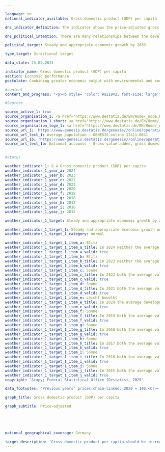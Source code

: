 ```yaml
---

language: en        
national_indicator_available: Gross domestic product (GDP) per capita        

dns_indicator_definition: The indicator shows the price-adjusted gross domestic product (GDP) per inhabitant in Germany on the basis of 2020&nbsp;(in EUR 1,000).        

dns_political_intention: There are many relationships between the development of gross domestic product (GDP) and the other indicators of the sustainability strategy. Social factors such as population structure, labour supply, the education system and social cohesion in society play an important role in the international competitiveness of the economy. GDP is considered an important indicator for the economic cycle and growth of an economy.        

political_target: Steady and appropriate economic growth by 2030        

type_target: Directional target        

data_state: 25.02.2025        

indicator_name: Gross domestic product (GDP) per capita        
section: Economic performance        
postulate: Combining greater economic output with environmental and social responsibility        

#content         
content_and_progress: "<p><b style= 'color: #a21942; font-size: large'>8.4&nbsp;Gross domestic product (GDP) per capita</b><br><br><b>Content and development of the indicator</b><br><br>The indicator represents the inflation-adjusted Gross Domestic Product (GDP) per capita. In 2024, it amounted to 42,583&nbsp;euros per capita, which was 0.5% below the previous year's value. Between 1991&nbsp;and 2024, the inflation-adjusted GDP per capita increased by a total of 40.0%.<br><br>In 2020, the COVID-19&nbsp;pandemic caused a decline in the inflation-adjusted GDP per capita of 4.2%. An even sharper drop occurred only in 2009, as a result of the global financial and economic crisis, with a decrease of 5.2%. Due to the lack of a uniform definition of adequate and sustained economic growth, only the average annual change over the last five years can be used as a reference. This was 0.3% and thus indicates a long-term negative trend of the indicator.<br><br>At the level of the Länder, the picture in 2024&nbsp;was as follows: Sachsen-Anhalt recorded the lowest real GDP per capita at 28,895&nbsp;euros, while Hamburg recorded the highest at 66,860&nbsp;euros.<br><br><b>Background on the calculation</b><br><br>GDP measures the total economic output produced within a country during a reporting period. It includes both market-traded and government-provided goods and services. Residents are defined as all persons who have their permanent place of residence in Germany.<br><br>The calculation is based on the European System of National and Regional Accounts (ESA), which mandates the concepts and methods of the national accounts (VGR). The national accounts constitute an integrated accounting framework representing economic activity over a specific period. The results are consistently determined within a closed accounting system and presented in tabular form. GDP is the central indicator of the national accounts.<br><br>The population figures used for calculating the indicator are the average population numbers, extrapolated and updated from the 2011&nbsp;census by the Federal Statistical Office.<br><br><b>Limitations of GDP</b><br><br>GDP primarily functions as a production and income indicator. For a comprehensive measure of welfare, supplementary indicators are necessary, such as those from the System of Environmental-Economic Accounting (SEEA), which represent interactions between the economy and the environment.<br><br>As a single figure, GDP naturally does not provide information about the distribution of income and wealth among different population groups. Changes in stock variables&nbsp;–&nbsp;with the exception of the capital stock, which is accounted for through investments and depreciation&nbsp;–&nbsp;are not captured in GDP.<br><br>Key economic variables such as the stocks and quality of human capital (for example education, health), social capital (for example security, integration), and natural capital (for example resources, ecosystems) are also excluded from GDP. Therefore, it is not possible to assess whether GDP growth has contributed to capital maintenance in a comprehensive sense. Accordingly, no direct conclusions about the sustainability of economic growth can be drawn from GDP.</p>"                

#Sources        

source_active_1: true
source_organisation_1: <a href="https://www.destatis.de/EN/Home/_node.html" target="_blank">Federal Statistical Office</a>
source_organisation_1_short: <a href="https://www.destatis.de/EN/Home/_node.html" target="_blank">Federal Statistical Office</a>
source_organisation_logo_1: <a href="https://www.destatis.de/EN/Home/_node.html" target="_blank"><img src="https://dnsTestEnvironment.github.io/dns-indicators/public/OrgImgEn/destatis.png" alt="Federal Statistical Office" title=" Click here to visit the homepage of the organizationFederal Statistical Office" style="height:60px; width:148px; border:transparent"/></a>
source_url_1: 'https://www-genesis.destatis.de/genesis//online?operation=table&code=12411-0041&bypass=true&levelindex=1&levelid=1660802268437&language=en'
source_url_text_1: Average population – GENESIS online 12411-0041
source_url_1b: 'https://www-genesis.destatis.de/genesis//online?operation=table&code=81000-0001&bypass=true&levelindex=1&levelid=1660802268437&language=en'
source_url_text_1b: National accounts - Gross value added, gross domestic product – GENESIS online 81000-0001
        

#Status        

weather_indicator_1: 8.4 Gross domestic product (GDP) per capita
weather_indicator_1_year_a: 2024
weather_indicator_1_year_b: 2023
weather_indicator_1_year_c: 2022
weather_indicator_1_year_d: 2021
weather_indicator_1_year_e: 2020
weather_indicator_1_year_f: 2019
weather_indicator_1_year_g: 2018
weather_indicator_1_year_h: 2017
weather_indicator_1_year_i: 2016
weather_indicator_1_year_j: 2015

weather_indicator_1_target: Steady and appropriate economic growth by 2030

weather_indicator_1_target_1: Steady and appropriate economic growth until 2030
weather_indicator_1_target_1_category: normal

weather_indicator_1_target_1_item_a: Blitz
weather_indicator_1_target_1_item_a_title: In 2024 neither the average value nor the last change pointed in the right direction.
weather_indicator_1_target_1_item_a_valid: true
weather_indicator_1_target_1_item_b: Blitz
weather_indicator_1_target_1_item_b_title: In 2023 neither the average value nor the last change pointed in the right direction.
weather_indicator_1_target_1_item_b_valid: true
weather_indicator_1_target_1_item_c: Sonne
weather_indicator_1_target_1_item_c_title: In 2022 both the average value and the previous annual change pointed in the right direction.
weather_indicator_1_target_1_item_c_valid: true
weather_indicator_1_target_1_item_d: Sonne
weather_indicator_1_target_1_item_d_title: In 2021 both the average value and the previous annual change pointed in the right direction.
weather_indicator_1_target_1_item_d_valid: true
weather_indicator_1_target_1_item_e: Leicht bewölkt
weather_indicator_1_target_1_item_e_title: In 2020 the average development aimed in the right direction, but in the previous year there had been a development in the wrong direction or no change at all.
weather_indicator_1_target_1_item_e_valid: true
weather_indicator_1_target_1_item_f: Sonne
weather_indicator_1_target_1_item_f_title: In 2019 both the average value and the previous annual change pointed in the right direction.
weather_indicator_1_target_1_item_f_valid: true
weather_indicator_1_target_1_item_g: Sonne
weather_indicator_1_target_1_item_g_title: In 2018 both the average value and the previous annual change pointed in the right direction.
weather_indicator_1_target_1_item_g_valid: true
weather_indicator_1_target_1_item_h: Sonne
weather_indicator_1_target_1_item_h_title: In 2017 both the average value and the previous annual change pointed in the right direction.
weather_indicator_1_target_1_item_h_valid: true
weather_indicator_1_target_1_item_i: Sonne
weather_indicator_1_target_1_item_i_title: In 2016 both the average value and the previous annual change pointed in the right direction.
weather_indicator_1_target_1_item_i_valid: true
weather_indicator_1_target_1_item_j: Sonne
weather_indicator_1_target_1_item_j_title: In 2015 both the average value and the previous annual change pointed in the right direction.
weather_indicator_1_target_1_item_j_valid: true        
copyright: '&copy; Federal Statistical Office (Destatis), 2025'        

data_footnotes: 'Previous years’ prices chain-linked: 2020 = 100.<br>• 2021 to 2024 provisional data.'        

graph_title: Gross domestic product (GDP) per capita        

graph_subtitle: Price-adjusted        

        

                

national_geographical_coverage: Germany        

target_description: 'Gross domestic product per capita should be increased.<br>• According to the target formulation, indicator 8.4&nbsp;is assessed as <b>thunderstorm</b> for 2024, as the indicator value declined both between 2023&nbsp;and 2024&nbsp;and on average over the period 2019&nbsp;to 2024.<br>• Data status at assessment: 25/02/2025.<br><br><a href="https://dnsUpgradeEnvironment.github.io/site/en/status"><img src="https://sdg-indikatoren.de/public/Wettersymbole/Blitz.png" title="In 2024&nbsp;neither the average value nor the last change pointed in the right direction." alt="Weathersymbol: Thuder strom"/></a>'        
---
```


